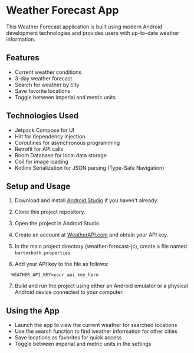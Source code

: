 # Weather Forecast App

This Weather Forecast application is built using modern Android development technologies and provides users with up-to-date weather information.

## Features

- Current weather conditions
- 3-day weather forecast
- Search for weather by city
- Save favorite locations
- Toggle between imperial and metric units

## Technologies Used

- Jetpack Compose for UI
- Hilt for dependency injection
- Coroutines for asynchronous programming
- Retrofit for API calls
- Room Database for local data storage
- Coil for image loading
- Kotlinx Serialization for JSON parsing (Type-Safe Navigation)

## Setup and Usage

1. Download and install [Android Studio](https://developer.android.com/studio) if you haven't already.

2. Clone this project repository.

3. Open the project in Android Studio.

4. Create an account at [WeatherAPI.com](https://www.weatherapi.com/) and obtain your API key.

5. In the main project directory (weather-forecast-jc), create a file named `bartosboth.properties`.

6. Add your API key to the file as follows:

```
  WEATHER_API_KEY=your_api_key_here
```

7. Build and run the project using either an Android emulator or a physical Android device connected to your computer.

## Using the App

- Launch the app to view the current weather for searched locations
- Use the search function to find weather information for other cities
- Save locations as favorites for quick access
- Toggle between imperial and metric units in the settings
